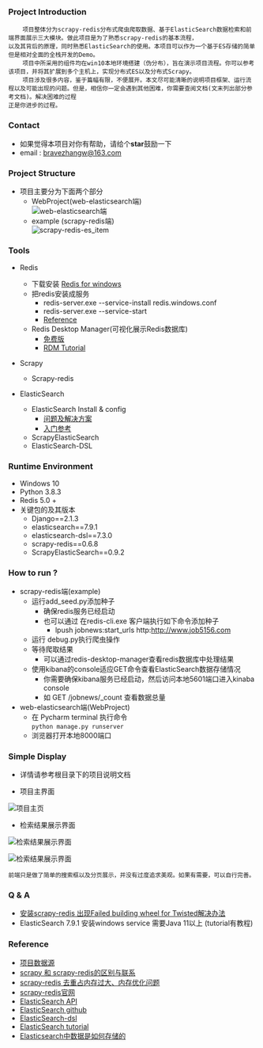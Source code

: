 
### Project Introduction
        项目整体分为scrapy-redis分布式爬虫爬取数据、基于ElasticSearch数据检索和前端界面展示三大模块。做此项目是为了熟悉scrapy-redis的基本流程，
    以及其背后的原理，同时熟悉ElasticSearch的使用。本项目可以作为一个基于ES存储的简单但是相对全面的全栈开发的Demo。
        项目中所采用的组件均在win10本地环境搭建（伪分布），旨在演示项目流程。你可以参考该项目，并将其扩展到多个主机上，实现分布式ES以及分布式Scrapy。
        项目涉及很多内容，鉴于篇幅有限，不便展开。本文尽可能清晰的说明项目框架、运行流程以及可能出现的问题。但是，相信你一定会遇到其他困难，你需要查阅文档(文末列出部分参考文档)。解决困难的过程
    正是你进步的过程。

### Contact
* 如果觉得本项目对你有帮助，请给个**star**鼓励一下
* email : bravezhangw@163.com      
### Project Structure
* 项目主要分为下面两个部分  
    * WebProject(web-elasticsearch端)  
    ![web-elasticsearch端](gitimg/web.png)
    * example (scrapy-redis端)  
    ![scrapy-redis-es_item](gitimg/scrapy.png)
    
### Tools
* Redis
    * 下载安装 [Redis for windows](https://github.com/tporadowski/redis/releases)
    * 把redis安装成服务
        * redis-server.exe --service-install redis.windows.conf
        * redis-server.exe --service-start
        * [Reference](https://www.cnblogs.com/weiqinl/p/6490372.html)
    * Redis Desktop Manager(可视化展示Redis数据库)
        * [免费版](https://www.skyfinder.cc/2019/11/06/redis-desktop-manager/)
        * [RDM Tutorial](http://docs.redisdesktop.com/en/latest/quick-start/) 
* Scrapy
    * Scrapy-redis 
 
    
* ElasticSearch
    * ElasticSearch Install & config
        * [问题及解决方案](https://blog.csdn.net/Tianweidadada/article/details/108705408)
        * [入门参考](https://blog.csdn.net/weixin_33806300/article/details/89566183)
    * ScrapyElasticSearch
    * ElasticSearch-DSL
    
### Runtime Environment
* Windows 10
* Python 3.8.3
* Redis 5.0 +
* 关键包的及其版本
    * Django==2.1.3
    * elasticsearch==7.9.1
    * elasticsearch-dsl==7.3.0
    * scrapy-redis==0.6.8
    * ScrapyElasticSearch==0.9.2
  
### How to run ?
* scrapy-redis端(example)
    * 运行add_seed.py添加种子
        * 确保redis服务已经启动
        * 也可以通过 在redis-cli.exe 客户端执行如下命令添加种子
            * lpush jobnews:start_urls http:http://www.job5156.com
    * 运行 debug.py执行爬虫操作
    * 等待爬取结果
        * 可以通过redis-desktop-manager查看redis数据库中处理结果
    * 使用kibana的console适应GET命令查看ElasticSearch数据存储情况
        * 你需要确保kibana服务已经启动，然后访问本地5601端口进入kinaba console
        * 如 GET /jobnews/_count 查看数据总量 
* web-elasticsearch端(WebProject)
    * 在 Pycharm terminal 执行命令  
    `python manage.py runserver`
    * 浏览器打开本地8000端口
### Simple Display
* 详情请参考根目录下的项目说明文档

* 项目主界面  

![项目主页](gitimg/p_main.png)
* 检索结果展示界面  

 ![检索结果展示界面](gitimg/p_java.png)
 
 ![检索结果展示界面](gitimg/p_java_detail.png)  
 
    前端只是做了简单的搜索框以及分页展示，并没有过度追求美观。如果有需要，可以自行完善。
    
### Q & A
* [安装scrapy-redis 出现Failed building wheel for Twisted解决办法](https://blog.csdn.net/qq_36711420/article/details/79487772)
* ElasticSearch 7.9.1 安装windows service 需要Java 11以上 (tutorial有教程)


### Reference
* [项目数据源](http://www.job5156.com/)
* [scrapy 和 scrapy-redis的区别与联系](https://www.zhihu.com/question/32302268)
* [scrapy-redis 去重占内存过大、内存优化问题](https://blog.csdn.net/bone_ace/article/details/53099042)
* [scrapy-redis官网](https://pypi.org/project/scrapy-redis/)
* [ElasticSearch API](https://elasticsearch-py.readthedocs.io/en/master/api.html#elasticsearch)
* [ElasticSearch github](https://github.com/elastic/elasticsearch-py)
* [ElasticSearch-dsl](https://elasticsearch-dsl.readthedocs.io/en/latest/)
* [ElasticSearch tutorial](https://www.elastic.co/guide/en/elasticsearch/reference/current/index.html) 
* [Elasticsearch中数据是如何存储的](https://elasticsearch.cn/article/6178)